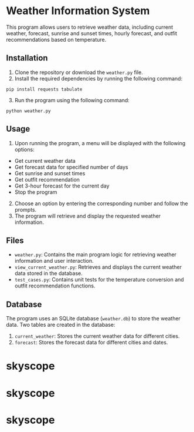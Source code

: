 # Weather Information System

This program allows users to retrieve weather data, including current weather, forecast, sunrise and sunset times, hourly forecast, and outfit recommendations based on temperature.

## Installation

1. Clone the repository or download the `weather.py` file.
2. Install the required dependencies by running the following command:

```shell
pip install requests tabulate
```

3. Run the program using the following command:

```shell
python weather.py
```

## Usage

1. Upon running the program, a menu will be displayed with the following options:
- Get current weather data
- Get forecast data for specified number of days
- Get sunrise and sunset times
- Get outfit recommendation
- Get 3-hour forecast for the current day
- Stop the program
2. Choose an option by entering the corresponding number and follow the prompts.
3. The program will retrieve and display the requested weather information.

## Files

- `weather.py`: Contains the main program logic for retrieving weather information and user interaction.
- `view_current_weather.py`: Retrieves and displays the current weather data stored in the database.
- `test_cases.py`: Contains unit tests for the temperature conversion and outfit recommendation functions.

## Database

The program uses an SQLite database (`weather.db`) to store the weather data. Two tables are created in the database:

1. `current_weather`: Stores the current weather data for different cities.
2. `forecast`: Stores the forecast data for different cities and dates.

# skyscope
# skyscope
# skyscope
